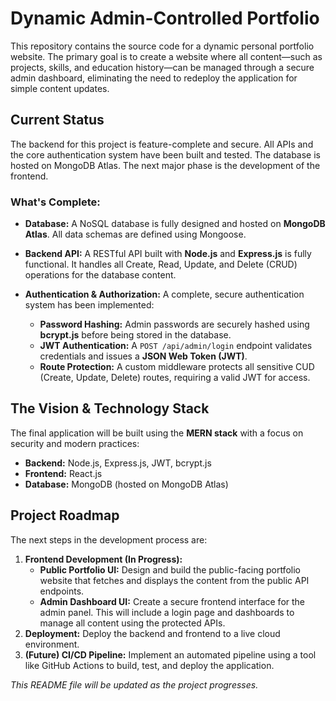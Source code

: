# Dynamic Admin-Controlled Portfolio

This repository contains the source code for a dynamic personal portfolio website. The primary goal is to create a website where all content—such as projects, skills, and education history—can be managed through a secure admin dashboard, eliminating the need to redeploy the application for simple content updates.

## Current Status

The backend for this project is feature-complete and secure. All APIs and the core authentication system have been built and tested. The database is hosted on MongoDB Atlas. The next major phase is the development of the frontend.

### What's Complete:

*   **Database:** A NoSQL database is fully designed and hosted on **MongoDB Atlas**. All data schemas are defined using Mongoose.

*   **Backend API:** A RESTful API built with **Node.js** and **Express.js** is fully functional. It handles all Create, Read, Update, and Delete (CRUD) operations for the database content.

*   **Authentication & Authorization:** A complete, secure authentication system has been implemented:
    *   **Password Hashing:** Admin passwords are securely hashed using **bcrypt.js** before being stored in the database.
    *   **JWT Authentication:** A `POST /api/admin/login` endpoint validates credentials and issues a **JSON Web Token (JWT)**.
    *   **Route Protection:** A custom middleware protects all sensitive CUD (Create, Update, Delete) routes, requiring a valid JWT for access.

## The Vision & Technology Stack

The final application will be built using the **MERN stack** with a focus on security and modern practices:

*   **Backend:** Node.js, Express.js, JWT, bcrypt.js
*   **Frontend:** React.js
*   **Database:** MongoDB (hosted on MongoDB Atlas)

## Project Roadmap

The next steps in the development process are:

1.  **Frontend Development (In Progress):**
    *   **Public Portfolio UI:** Design and build the public-facing portfolio website that fetches and displays the content from the public API endpoints.
    *   **Admin Dashboard UI:** Create a secure frontend interface for the admin panel. This will include a login page and dashboards to manage all content using the protected APIs.
2.  **Deployment:** Deploy the backend and frontend to a live cloud environment.
3.  **(Future) CI/CD Pipeline:** Implement an automated pipeline using a tool like GitHub Actions to build, test, and deploy the application.

*This README file will be updated as the project progresses.*
